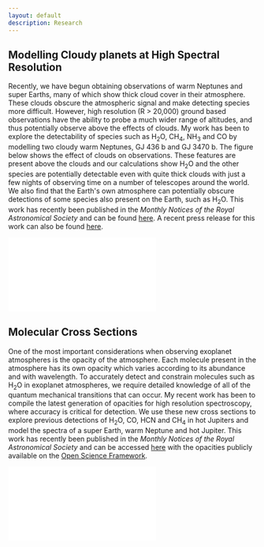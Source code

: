 ```yaml
---
layout: default
description: Research
---
```


## Modelling Cloudy planets at High Spectral Resolution

Recently, we have begun obtaining observations of warm Neptunes and super Earths, many of which show thick cloud cover in their atmosphere. These clouds obscure the atmospheric signal and make detecting species more difficult. However, high resolution (R > 20,000) ground based observations have the ability to probe a much wider range of altitudes, and thus potentially observe above the effects of clouds. My work has been to explore the detectability of species such as H<sub>2</sub>O, CH<sub>4</sub>, NH<sub>3</sub> and CO by modelling two cloudy warm Neptunes, GJ 436 b and GJ 3470 b. The figure below shows the effect of clouds on observations. These features are present above the clouds and our calculations show H<sub>2</sub>O and the other species are potentially detectable even with quite thick clouds with just a few nights of observing time on a number of telescopes around the world. We also find that the Earth's own atmosphere can potentially obscure detections of some species also present on the Earth, such as H<sub>2</sub>O. This work has recently been published in the _Monthly Notices of the Royal Astronomical Society_ and can be found [here](https://ui.adsabs.harvard.edu/abs/2020MNRAS.498..194G/abstract). A recent press release for this work can also be found [here](https://warwick.ac.uk/newsandevents/pressreleases/water_on_exoplanet/).

![image]({{site.baseurl}}/gj436_cloud_grid.pdf)


## Molecular Cross Sections

One of the most important considerations when observing exoplanet atmospheres is the opacity of the atmosphere. Each molecule present in the atmosphere has its own opacity which varies according to its abundance and with wavelength. To accurately detect and constrain molecules such as H<sub>2</sub>O in exoplanet atmospheres, we require detailed knowledge of all of the quantum mechanical transitions that can occur. My recent work has been to compile the latest generation of opacities for high resolution spectroscopy, where accuracy is critical for detection. We use these new cross sections to explore previous detections of H<sub>2</sub>O, CO, HCN and CH<sub>4</sub> in hot Jupiters and model the spectra of a super Earth, warm Neptune and hot Jupiter. This work has recently been published in the _Monthly Notices of the Royal Astronomical Society_ and can be accessed [here](https://ui.adsabs.harvard.edu/abs/2020MNRAS.495..224G/abstract) with the opacities publicly available on the [Open Science Framework](https://osf.io/mgnw5/?view_only=5d58b814328e4600862ccfae4720acc3).

![image]({{site.baseurl}}/cs.pdf)
